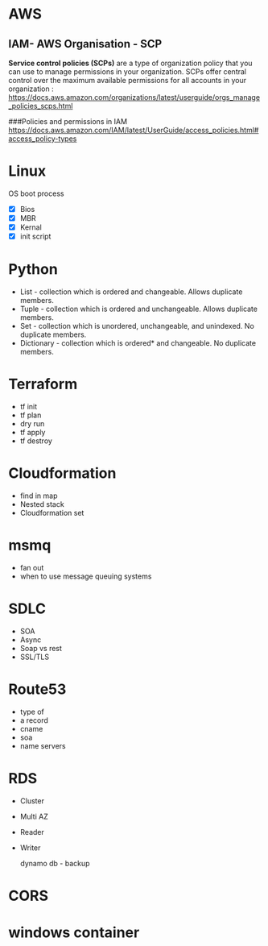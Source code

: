 # AWS
## IAM- AWS Organisation - SCP 
**Service control policies (SCPs)** are a type of organization policy that you can use to manage permissions in your organization. SCPs offer central control over the maximum available permissions for all accounts in your organization : https://docs.aws.amazon.com/organizations/latest/userguide/orgs_manage_policies_scps.html

###Policies and permissions in IAM
https://docs.aws.amazon.com/IAM/latest/UserGuide/access_policies.html#access_policy-types

# Linux
OS boot process
- [x] Bios
- [x] MBR
- [x] Kernal
- [x] init script

# Python
- List -  collection which is ordered and changeable. Allows duplicate members.
- Tuple - collection which is ordered and unchangeable. Allows duplicate members.
- Set -  collection which is unordered, unchangeable, and unindexed. No duplicate members.
- Dictionary -  collection which is ordered* and changeable. No duplicate members.

# Terraform
- tf init
- tf plan
- dry run
- tf apply
- tf destroy

# Cloudformation
- find in map
- Nested stack
- Cloudformation set

# msmq
- fan out
- when to use message queuing systems

# SDLC
- SOA
- Async
- Soap vs rest
- SSL/TLS

# Route53
- type of 
- a record
- cname
- soa
- name servers

# RDS
- Cluster
- Multi AZ
- Reader
- Writer

  dynamo db - backup

# CORS

# windows container






